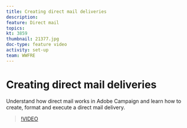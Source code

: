 ```yaml
---
title: Creating direct mail deliveries
description: 
feature: Direct mail
topics: 
kt: 3859
thumbnail: 21377.jpg
doc-type: feature video
activity: set-up
team: WWFRE
---
```


# Creating direct mail deliveries

Understand how direct mail works in Adobe Campaign and learn how to create, format and execute a direct mail delivery.

>[!VIDEO](https://video.tv.adobe.com/v/21377?quality=12)
